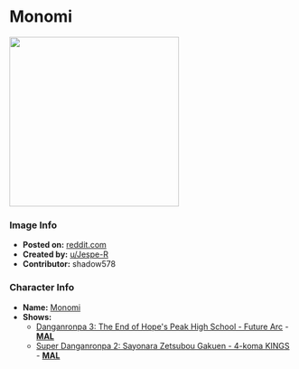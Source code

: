 # Monomi

<img src="https://raw.githubusercontent.com/shadow578/Project-Padoru/master/Padoru/U_Jespe-R/danganronpa-monomi-jesper.png" height="300">

### Image Info
* **Posted on:**     [reddit.com](https://www.reddit.com/r/Padoru/comments/ev6kvo/daily_padoru_28_monomiusami_danganronpa/)
* **Created by:**    [u/Jespe-R](https://github.com/shadow578/Project-Padoru/blob/master/table-of-contents/creators/uJespeR.md)
* **Contributor:**   shadow578

### Character Info
* **Name:**   [Monomi](https://myanimelist.net/character/73237)
* **Shows:**
  * [Danganronpa 3: The End of Hope's Peak High School - Future Arc](https://github.com/shadow578/Project-Padoru/blob/master/table-of-contents/shows/Danganronpa3TheEndofHopesPeakHighSchoolFutureArc.md) - [__MAL__](https://myanimelist.net/anime/32189/Danganronpa_3__The_End_of_Kibougamine_Gakuen_-_Mirai-hen)
  * [Super Danganronpa 2: Sayonara Zetsubou Gakuen - 4-koma KINGS](https://github.com/shadow578/Project-Padoru/blob/master/table-of-contents/shows/SuperDanganronpa2SayonaraZetsubouGakuen4komaKINGS.md) - [__MAL__](https://myanimelist.net/manga/44243/Super_Danganronpa_2__Sayonara_Zetsubou_Gakuen_-_4-koma_KINGS)



